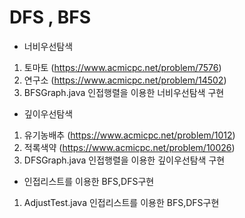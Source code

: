 # DFS , BFS



- 너비우선탐색

1.  토마토 (https://www.acmicpc.net/problem/7576)
2.  연구소 (https://www.acmicpc.net/problem/14502) 
3.  BFSGraph.java 인접행렬을 이용한 너비우선탐색 구현

- 깊이우선탐색

1.  유기농배추 (https://www.acmicpc.net/problem/1012)
2.  적록색약 (https://www.acmicpc.net/problem/10026) 
3.  DFSGraph.java 인접행렬을 이용한 깊이우선탐색 구현

- 인접리스트를 이용한 BFS,DFS구현 
1. AdjustTest.java 인접리스트를 이용한 BFS,DFS구현 